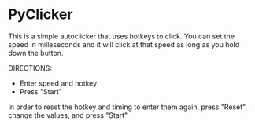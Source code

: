 # PyClicker
This is a simple autoclicker that uses hotkeys to click. You can set the speed in milleseconds and it will click at that speed as long as you hold down the button.

DIRECTIONS:
* Enter speed and hotkey
* Press "Start"

In order to reset the hotkey and timing to enter them again, press "Reset", change the values, and press "Start"
